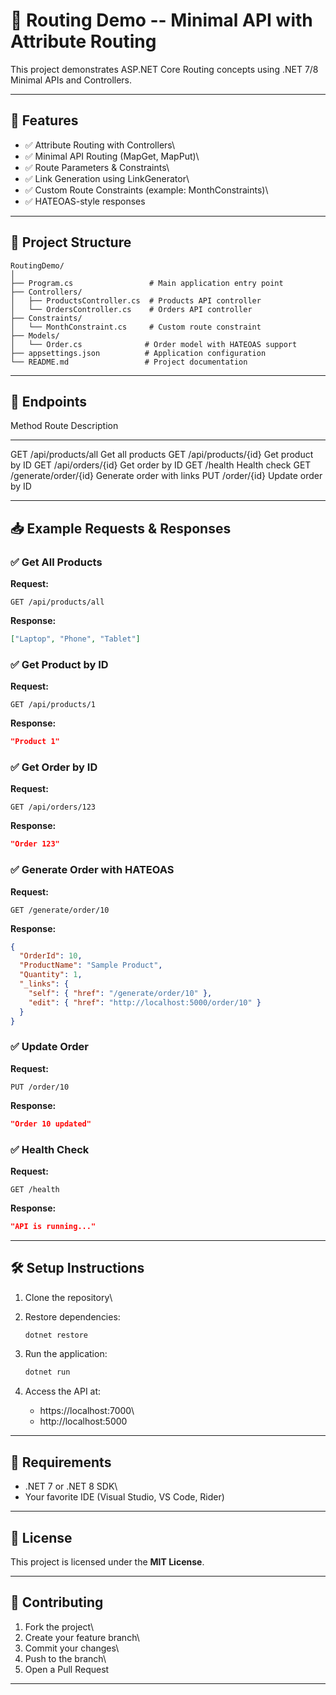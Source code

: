 # 📍 Routing Demo -- Minimal API with Attribute Routing

This project demonstrates ASP.NET Core Routing concepts using .NET 7/8
Minimal APIs and Controllers.

------------------------------------------------------------------------

## 🚀 Features

-   ✅ Attribute Routing with Controllers\
-   ✅ Minimal API Routing (MapGet, MapPut)\
-   ✅ Route Parameters & Constraints\
-   ✅ Link Generation using LinkGenerator\
-   ✅ Custom Route Constraints (example: MonthConstraints)\
-   ✅ HATEOAS-style responses

------------------------------------------------------------------------

## 📂 Project Structure

    RoutingDemo/
    │
    ├── Program.cs                 # Main application entry point
    ├── Controllers/
    │   ├── ProductsController.cs  # Products API controller
    │   └── OrdersController.cs    # Orders API controller
    ├── Constraints/
    │   └── MonthConstraint.cs     # Custom route constraint
    ├── Models/
    │   └── Order.cs              # Order model with HATEOAS support
    ├── appsettings.json          # Application configuration
    └── README.md                 # Project documentation

------------------------------------------------------------------------

## 📌 Endpoints

  Method   Route                  Description
  -------- ---------------------- ---------------------------
  GET      /api/products/all      Get all products
  GET      /api/products/{id}     Get product by ID
  GET      /api/orders/{id}       Get order by ID
  GET      /health                Health check
  GET      /generate/order/{id}   Generate order with links
  PUT      /order/{id}            Update order by ID

------------------------------------------------------------------------

## 📥 Example Requests & Responses

### ✅ Get All Products

**Request:**

    GET /api/products/all

**Response:**

``` json
["Laptop", "Phone", "Tablet"]
```

### ✅ Get Product by ID

**Request:**

    GET /api/products/1

**Response:**

``` json
"Product 1"
```

### ✅ Get Order by ID

**Request:**

    GET /api/orders/123

**Response:**

``` json
"Order 123"
```

### ✅ Generate Order with HATEOAS

**Request:**

    GET /generate/order/10

**Response:**

``` json
{
  "OrderId": 10,
  "ProductName": "Sample Product",
  "Quantity": 1,
  "_links": {
    "self": { "href": "/generate/order/10" },
    "edit": { "href": "http://localhost:5000/order/10" }
  }
}
```

### ✅ Update Order

**Request:**

    PUT /order/10

**Response:**

``` json
"Order 10 updated"
```

### ✅ Health Check

**Request:**

    GET /health

**Response:**

``` json
"API is running..."
```

------------------------------------------------------------------------

## 🛠️ Setup Instructions

1.  Clone the repository\

2.  Restore dependencies:

    ``` bash
    dotnet restore
    ```

3.  Run the application:

    ``` bash
    dotnet run
    ```

4.  Access the API at:

    -   https://localhost:7000\
    -   http://localhost:5000

------------------------------------------------------------------------

## 📝 Requirements

-   .NET 7 or .NET 8 SDK\
-   Your favorite IDE (Visual Studio, VS Code, Rider)

------------------------------------------------------------------------

## 📄 License

This project is licensed under the **MIT License**.

------------------------------------------------------------------------

## 🤝 Contributing

1.  Fork the project\
2.  Create your feature branch\
3.  Commit your changes\
4.  Push to the branch\
5.  Open a Pull Request

------------------------------------------------------------------------

